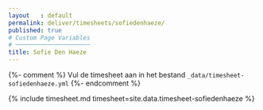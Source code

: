 ```yaml
---
layout   : default
permalink: deliver/timesheets/sofiedenhaeze/
published: true
# Custom Page Variables
# ─────────────────────
title: Sofie Den Haeze
---
```

{%- comment %}
Vul de timesheet aan in het bestand `_data/timesheet-sofiedenhaeze.yml`
{%- endcomment %}

{% include timesheet.md timesheet=site.data.timesheet-sofiedenhaeze %}
